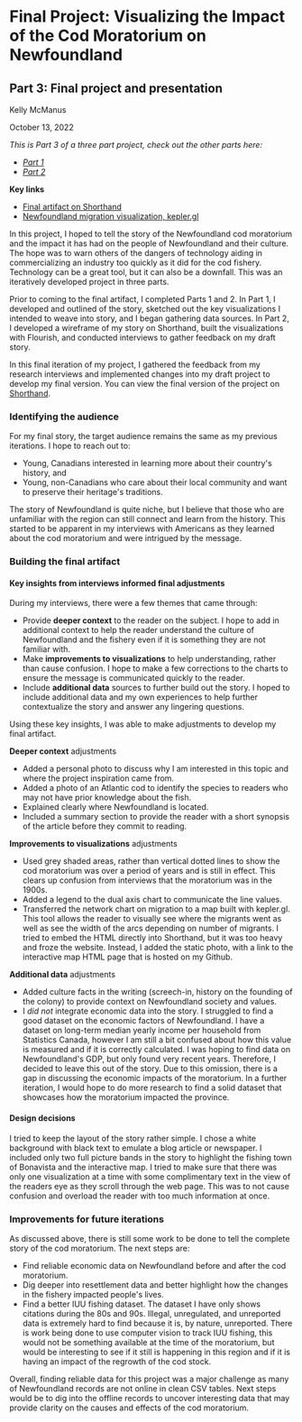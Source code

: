 # Final Project: Visualizing the Impact of the Cod Moratorium on Newfoundland
## Part 3: Final project and presentation

Kelly McManus

October 13, 2022

_This is Part 3 of a three part project, check out the other parts here:_
- _[Part 1](project.md)_
- _[Part 2](project_part2.md)_

**Key links**
- [Final artifact on Shorthand](https://carnegiemellon.shorthandstories.com/newfoundland-cod-moratorium/index.html)
- [Newfoundland migration visualization, kepler.gl](https://kelmcm.github.io/portfolio/newfoundland_migration.html)

In this project, I hoped to tell the story of the Newfoundland cod moratorium and the impact it has had on the people of Newfoundland and their culture. The hope was to warn others of the dangers of technology aiding in commercializing an industry too quickly as it did for the cod fishery. Technology can be a great tool, but it can also be a downfall. This was an iteratively developed project in three parts. 

Prior to coming to the final artifact, I completed Parts 1 and 2. In Part 1, I developed and outlined of the story, sketched out the key visualizations I intended to weave into story, and I began gathering data sources. In Part 2, I developed a wireframe of my story on Shorthand, built the visualizations with Flourish, and conducted interviews to gather feedback on my draft story.

In this final iteration of my project, I gathered the feedback from my research interviews and implemented changes into my draft project to develop my final version. You can view the final version of the project on [Shorthand](https://carnegiemellon.shorthandstories.com/newfoundland-cod-moratorium/index.html). 

### Identifying the audience
For my final story, the target audience remains the same as my previous iterations. I hope to reach out to:

- Young, Canadians interested in learning more about their country's history, and
- Young, non-Canadians who care about their local community and want to preserve their heritage's traditions.

The story of Newfoundland is quite niche, but I believe that those who are unfamiliar with the region can still connect and learn from the history. This started to be apparent in my interviews with Americans as they learned about the cod moratorium and were intrigued by the message. 

### Building the final artifact

#### Key insights from interviews informed final adjustments
During my interviews, there were a few themes that came through: 
- Provide **deeper context** to the reader on the subject. I hope to add in additional context to help the reader understand the culture of Newfoundland and the fishery even if it is something they are not familiar with.
- Make **improvements to visualizations** to help understanding, rather than cause confusion. I hope to make a few corrections to the charts to ensure the message is communicated quickly to the reader.
- Include **additional data** sources to further build out the story. I hoped to include additional data and my own experiences to help further contextualize the story and answer any lingering questions.

Using these key insights, I was able to make adjustments to develop my final artifact.  

**Deeper context** adjustments
- Added a personal photo to discuss why I am interested in this topic and where the project inspiration came from. 
- Added a photo of an Atlantic cod to identify the species to readers who may not have prior knowledge about the fish. 
- Explained clearly where Newfoundland is located. 
- Included a summary section to provide the reader with a short synopsis of the article before they commit to reading.

**Improvements to visualizations** adjustments
- Used grey shaded areas, rather than vertical dotted lines to show the cod moratorium was over a period of years and is still in effect. This clears up confusion from interviews that the moratorium was in the 1900s. 
- Added a legend to the dual axis chart to communicate the line values. 
- Transferred the network chart on migration to a map built with kepler.gl. This tool allows the reader to visually see where the migrants went as well as see the width of the arcs depending on number of migrants. I tried to embed the HTML directly into Shorthand, but it was too heavy and froze the website. Instead, I added the static photo, with a link to the interactive map HTML page that is hosted on my Github. 

**Additional data** adjustments
- Added culture facts in the writing (screech-in, history on the founding of the colony) to provide context on Newfoundland society and values.
- I _did not_ integrate economic data into the story. I struggled to find a good dataset on the economic factors of Newfoundland. I have a dataset on long-term median yearly income per household from Statistics Canada, however I am still a bit confused about how this value is measured and if it is correctly calculated. I was hoping to find data on Newfoundland's GDP, but only found very recent years. Therefore, I decided to leave this out of the story. Due to this omission, there is a gap in discussing the economic impacts of the moratorium. In a further iteration, I would hope to do more research to find a solid dataset that showcases how the moratorium impacted the province.

#### Design decisions
I tried to keep the layout of the story rather simple. I chose a white background with black text to emulate a blog article or newspaper. I included only two full picture bands in the story to highlight the fishing town of Bonavista and the interactive map. I tried to make sure that there was only one visualization at a time with some complimentary text in the view of the readers eye as they scroll through the web page. This was to not cause confusion and overload the reader with too much information at once. 


### Improvements for future iterations
As discussed above, there is still some work to be done to tell the complete story of the cod moratorium. The next steps are: 
- Find reliable economic data on Newfoundland before and after the cod moratorium. 
- Dig deeper into resettlement data and better highlight how the changes in the fishery impacted people's lives. 
- Find a better IUU fishing dataset. The dataset I have only shows citations during the 80s and 90s. Illegal, unregulated, and unreported data is extremely hard to find because it is, by nature, unreported. There is work being done to use computer vision to track IUU fishing, this would not be something available at the time of the moratorium, but would be interesting to see if it still is happening in this region and if it is having an impact of the regrowth of the cod stock. 

Overall, finding reliable data for this project was a major challenge as many of Newfoundland records are not online in clean CSV tables. Next steps would be to dig into the offline records to uncover interesting data that may provide clarity on the causes and effects of the cod moratorium. 
